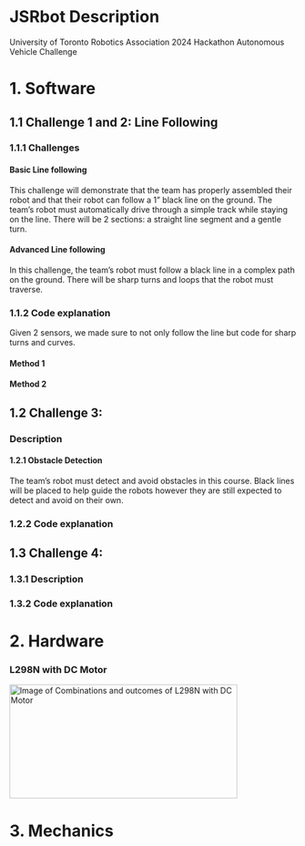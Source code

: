 # JSRbot Description
University of Toronto Robotics Association 2024 Hackathon Autonomous Vehicle Challenge

# 1. Software
## 1.1 Challenge 1 and 2: Line Following
### 1.1.1 Challenges
#### Basic Line following
This challenge will demonstrate that the team has properly assembled their robot and that their robot can follow a 1” black line on the ground. The team’s robot must automatically drive through a simple track while staying on the line. There will be 2 sections: a straight line segment and a gentle turn.
#### Advanced Line following
In this challenge, the team’s robot must follow a black line in a complex path on the ground. There will be sharp turns and loops that the robot must traverse.

### 1.1.2 Code explanation
Given 2 sensors, we made sure to not only follow the line but code for sharp turns and curves. 
#### Method 1

#### Method 2

## 1.2 Challenge 3: 
### Description
#### 1.2.1 Obstacle Detection
The team’s robot must detect and avoid obstacles in this course. Black lines will be placed to help guide the robots however they are still expected to detect and avoid on their own.
### 1.2.2 Code explanation

## 1.3 Challenge 4:
### 1.3.1 Description
### 1.3.2 Code explanation

# 2. Hardware

### L298N with DC Motor
<img src="https://github.com/kalashb/JSRbot/assets/66458799/32b997a0-1271-45c7-b0e1-aa0ca6f68250" alt="Image of Combinations and outcomes of L298N with DC Motor" title="Figure: Combinations and outcomes of L298N with DC Motor" width="400" height="200">

# 3. Mechanics
